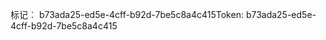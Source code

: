 <span data-ttu-id="ae5dc-101">标记︰ b73ada25-ed5e-4cff-b92d-7be5c8a4c415</span><span class="sxs-lookup"><span data-stu-id="ae5dc-101">Token: b73ada25-ed5e-4cff-b92d-7be5c8a4c415</span></span>